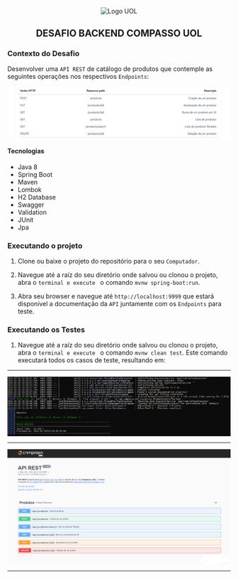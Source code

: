 <p align="center">
  <img align="center" alt="Logo UOL" src="https://compasso.com.br/wp-content/uploads/2020/07/LogoCompasso-Negativo.png" />
</p>

<h2 align="center">
  DESAFIO BACKEND COMPASSO UOL 
</h2>


### Contexto do Desafio

Desenvolver uma `API REST` de catálogo de produtos que contemple as seguintes operações nos respectivos `Endpoints`:

<p align="center">
  <img align="center" src="https://raw.githubusercontent.com/RodrigoAntonioCruz/assets/main/endpoints.png" />
</p>


<h4>Tecnologias</h4>
<ul>
  <li> Java 8
  <li> Spring Boot 
  <li> Maven
  <li> Lombok
  <li> H2 Database
  <li> Swagger
  <li> Validation
  <li> JUnit
  <li> Jpa
</ul>


### Executando o projeto

1. Clone ou baixe o projeto do repositório para o seu `Computador`.

2. Navegue até a raíz do seu diretório onde salvou ou clonou o projeto, abra o `terminal e execute ` o comando `mvnw spring-boot:run`.

3. Abra seu browser e navegue até `http://localhost:9999` que estará disponível a documentação da `API` juntamente com os `Endpoints` para teste.


### Executando os Testes

1. Navegue até a raíz do seu diretório onde salvou ou clonou o projeto, abra o `terminal e execute ` o comando `mvnw clean test`. Este comando executará todos os casos de teste, resultando em:

<hr>

<p align="center">
  <img align="center" alt="Testes" src="https://raw.githubusercontent.com/RodrigoAntonioCruz/assets/main/testCmd.png" />
</p>

<hr>

<p align="center">
  <img align="center" alt="Swagger" src="https://raw.githubusercontent.com/RodrigoAntonioCruz/assets/main/docsApi.png" />
</p>

<hr>
